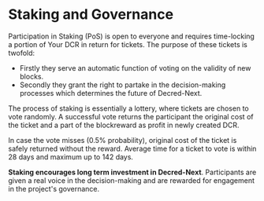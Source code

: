 # Staking and Governance

Participation in Staking (PoS) is open to everyone and requires time-locking a portion of Your DCR in return for tickets. The purpose of these tickets is twofold:

- Firstly they serve an automatic function of voting on the validity of new blocks.
- Secondly they grant the right to partake in the decision-making processes which determines the future of Decred-Next.

The process of staking is essentially a lottery, where tickets are chosen to vote randomly. A successful vote returns the participant the original cost of the ticket and a part of the blockreward as profit in newly created DCR.

In case the vote misses (0.5% probability), original cost of the ticket is safely returned without the reward. Average time for a ticket to vote is within 28 days and maximum up to 142 days.

**Staking encourages long term investment in Decred-Next**. Participants are given a
real voice in the decision-making and are rewarded for engagement in the
project's governance.
